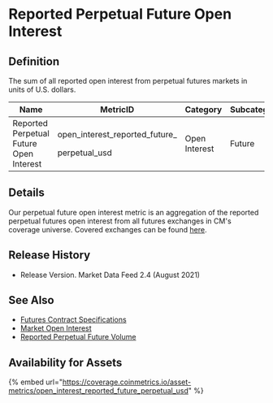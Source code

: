 # Reported Perpetual Future Open Interest

## Definition

The sum of all reported open interest from perpetual futures markets in units of U.S. dollars.[\
](https://docs.coinmetrics.io/asset-metrics/volume/volume\_reported\_future\_coin\_margined\_usd\_1d)

| Name                                    | MetricID                                                  | Category      | Subcategory | Type | Unit | Frequency |
| --------------------------------------- | --------------------------------------------------------- | ------------- | ----------- | ---- | ---- | --------- |
| Reported Perpetual Future Open Interest | <p>open_interest_reported_future_</p><p>perpetual_usd</p> | Open Interest | Future      | Sum  | USD  | 1h, 1d    |

## Details

Our perpetual future open interest metric is an aggregation of the reported perpetual futures open interest from all futures exchanges in CM's coverage universe. Covered exchanges can be found [here](../../market-data/all-exchanges.md).

## Release History

* Release Version. Market Data Feed 2.4 (August 2021)

## See Also

* [Futures Contract Specifications](../../market-data-timeseries/market-metadata.md)
* [Market Open Interest](../../market-data-timeseries/market-open-interest.md)
* [Reported Perpetual Future Volume](../volume/volume\_reported\_future\_perpetual\_usd\_1d.md)

## Availability for Assets

{% embed url="https://coverage.coinmetrics.io/asset-metrics/open_interest_reported_future_perpetual_usd" %}
